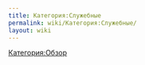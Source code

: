```yaml
---
title: Категория:Служебные
permalink: wiki/Категория:Служебные/
layout: wiki
---
```


[Категория:Обзор](Категория:Обзор "wikilink")
